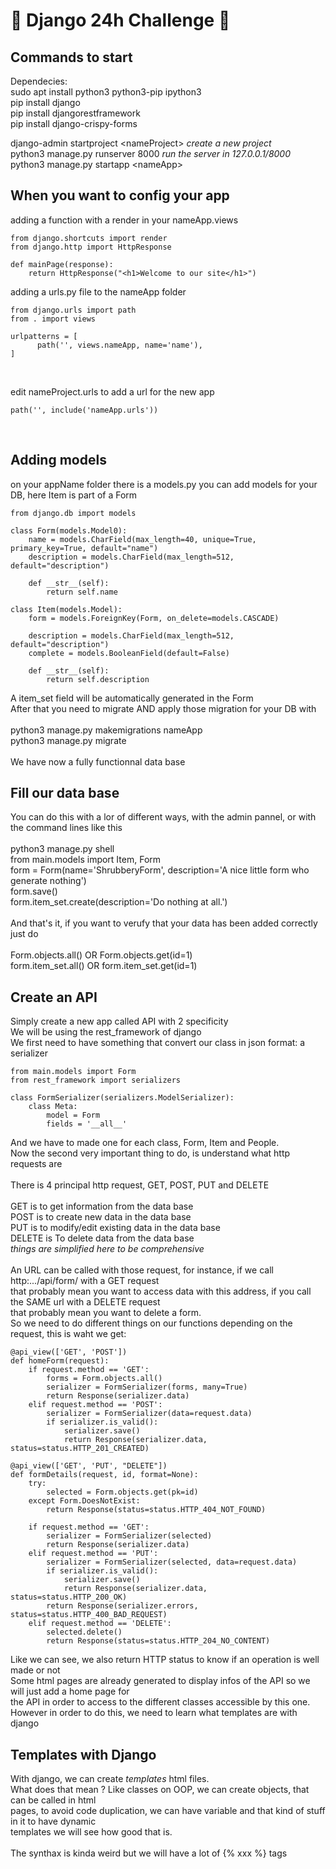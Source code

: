 # 🐍 Django 24h Challenge 🐍

## Commands to start

Dependecies:</br>
sudo apt install python3 python3-pip ipython3</br>
pip install django</br>
pip install djangorestframework</br>
pip install django-crispy-forms</br>

django-admin startproject \<nameProject\> *create a new project*</br>
python3 manage.py runserver 8000 *run the server in 127.0.0.1/8000*</br>
python3 manage.py startapp \<nameApp\></br>

## When you want to config your app

adding a function with a render in your nameApp.views</br>
```
from django.shortcuts import render
from django.http import HttpResponse

def mainPage(response):
	return HttpResponse("<h1>Welcome to our site</h1>")
```

adding a urls.py file to the nameApp folder</br>
```
from django.urls import path
from . import views

urlpatterns = [
      path('', views.nameApp, name='name'),
]
```
</br>

edit nameProject.urls to add a url for the new app</br>
```
path('', include('nameApp.urls'))
```
</br>

## Adding models

on your appName folder there is a models.py you can add models for your DB, here Item is part of a Form</br>
```
from django.db import models

class Form(models.Model0):
	name = models.CharField(max_length=40, unique=True, primary_key=True, default="name")
	description = models.CharField(max_length=512, default="description")

	def __str__(self):
		return self.name

class Item(models.Model):
	form = models.ForeignKey(Form, on_delete=models.CASCADE)

	description = models.CharField(max_length=512, default="description")
	complete = models.BooleanField(default=False)

	def __str__(self):
		return self.description
```
A item_set field will be automatically generated in the Form</br>
After that you need to migrate AND apply those migration for your DB with</br></br>
python3 manage.py makemigrations nameApp</br>
python3 manage.py migrate</br></br>
We have now a fully functionnal data base</br>

## Fill our data base

You can do this with a lor of different ways, with the admin pannel, or with the command lines like this</br></br>
python3 manage.py shell</br>
from main.models import Item, Form</br>
form = Form(name='ShrubberyForm', description='A nice little form who generate nothing')</br>
form.save()</br>
form.item_set.create(description='Do nothing at all.')</br></br>
And that's it, if you want to verufy that your data has been added correctly just do</br></br>
Form.objects.all() OR Form.objects.get(id=1)</br>
form.item_set.all() OR form.item_set.get(id=1)</br>

## Create an API

Simply create a new app called API with 2 specificity</br>
We will be using the rest_framework of django</br>
We first need to have something that convert our class in json format: a serializer</br>
```
from main.models import Form
from rest_framework import serializers

class FormSerializer(serializers.ModelSerializer):
	class Meta:
		model = Form
		fields = '__all__'
```
And we have to made one for each class, Form, Item and People.</br>
Now the second very important thing to do, is understand what http requests are</br></br>
There is 4 principal http request, GET, POST, PUT and DELETE</br></br>
GET is to get information from the data base</br>
POST is to create new data in the data base</br>
PUT is to modify/edit existing data in the data base</br>
DELETE is To delete data from the data base</br>
*things are simplified here to be comprehensive*</br></br>
An URL can be called with those request, for instance, if we call http:.../api/form/ with a GET request</br>
that probably mean you want to access data with this address, if you call the SAME url with a DELETE request</br>
that probably mean you want to delete a form.</br>
So we need to do different things on our functions depending on the request, this is waht we get:</br>
```
@api_view(['GET', 'POST'])
def homeForm(request):
	if request.method == 'GET':
		forms = Form.objects.all()
		serializer = FormSerializer(forms, many=True)
		return Response(serializer.data)
	elif request.method == 'POST':
		serializer = FormSerializer(data=request.data)
		if serializer.is_valid():
			serializer.save()
			return Response(serializer.data, status=status.HTTP_201_CREATED)

@api_view(['GET', 'PUT', "DELETE"])
def formDetails(request, id, format=None):
	try:
		selected = Form.objects.get(pk=id)
	except Form.DoesNotExist:
		return Response(status=status.HTTP_404_NOT_FOUND)

	if request.method == 'GET':
		serializer = FormSerializer(selected)
		return Response(serializer.data)
	elif request.method == 'PUT':
		serializer = FormSerializer(selected, data=request.data)
		if serializer.is_valid():
			serializer.save()
			return Response(serializer.data, status=status.HTTP_200_OK)
		return Response(serializer.errors, status=status.HTTP_400_BAD_REQUEST)
	elif request.method == 'DELETE':
		selected.delete()
		return Response(status=status.HTTP_204_NO_CONTENT)
```
Like we can see, we also return HTTP status to know if an operation is well made or not</br>
Some html pages are already generated to display infos of the API so we will just add a home page for </br>
the API in order to access to the different classes accessible by this one.</br>
However in order to do this, we need to learn what templates are with django</br>

## Templates with Django

With django, we can create *templates* html files.</br>
What does that mean ? Like classes on OOP, we can create objects, that can be called in html </br>
pages, to avoid code duplication, we can have variable and that kind of stuff in it to have dynamic</br>
templates we will see how good that is.</br></br>
The synthax is kinda weird but we will have a lot of {% xxx %} tags</br>
